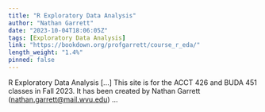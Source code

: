 ```yaml
---
title: "R Exploratory Data Analysis"
author: "Nathan Garrett"
date: "2023-10-04T18:06:05Z"
tags: [Exploratory Data Analysis]
link: "https://bookdown.org/profgarrett/course_r_eda/"
length_weight: "1.4%"
pinned: false
---
```


R Exploratory Data Analysis [...] This site is for the ACCT 426 and BUDA 451 classes in Fall 2023. It has been created by Nathan Garrett (nathan.garrett@mail.wvu.edu) ...
